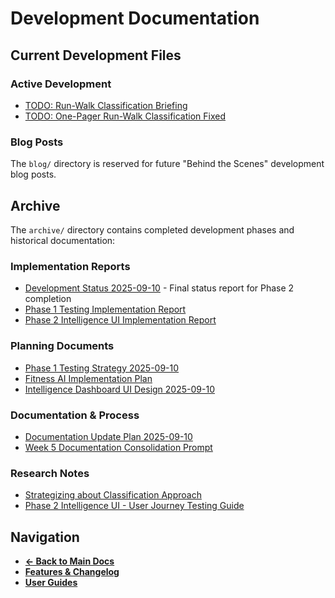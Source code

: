 # Development Documentation

## Current Development Files

### Active Development
- [TODO: Run-Walk Classification Briefing](TODO%20briefing-run-walk-classification.md)
- [TODO: One-Pager Run-Walk Classification Fixed](TODO%20one-pager-run-walk-classification-fixed.md)

### Blog Posts
The `blog/` directory is reserved for future "Behind the Scenes" development blog posts.

## Archive

The `archive/` directory contains completed development phases and historical documentation:

### Implementation Reports
- [Development Status 2025-09-10](archive/DEVELOPMENT_STATUS_2025-09-10.md) - Final status report for Phase 2 completion
- [Phase 1 Testing Implementation Report](archive/PHASE1_TESTING_IMPLEMENTATION_REPORT.md)
- [Phase 2 Intelligence UI Implementation Report](archive/PHASE2_INTELLIGENCE_UI_IMPLEMENTATION_REPORT.md)

### Planning Documents  
- [Phase 1 Testing Strategy 2025-09-10](archive/PHASE1_TESTING_STRATEGY_2025-09-10.md)
- [Fitness AI Implementation Plan](archive/FITNESS_AI_IMPLEMENTATION_PLAN.md)
- [Intelligence Dashboard UI Design 2025-09-10](archive/INTELLIGENCE_DASHBOARD_UI_DESIGN_2025-09-10.md)

### Documentation & Process
- [Documentation Update Plan 2025-09-10](archive/DOCUMENTATION_UPDATE_PLAN_2025-09-10.md)
- [Week 5 Documentation Consolidation Prompt](archive/WEEK5_DOCUMENTATION_CONSOLIDATION_PROMPT_2025-09-11.md)

### Research Notes
- [Strategizing about Classification Approach](archive/Strategizing%20about%20Classification%20approach.txt)
- [Phase 2 Intelligence UI - User Journey Testing Guide](archive/Phase%202%20Intelligence%20UI%20-%20User%20Journey%20Testing%20Guide.rtf)

## Navigation

- **[← Back to Main Docs](../index.md)**
- **[Features & Changelog](../features/)**
- **[User Guides](../guides/)**